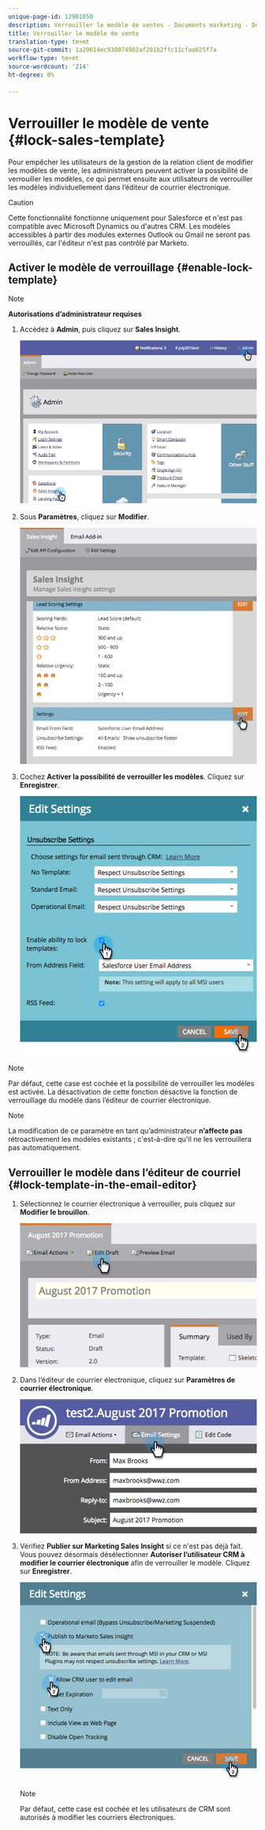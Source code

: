 ```yaml
---
unique-page-id: 12981050
description: Verrouiller le modèle de ventes - Documents marketing - Documentation du produit
title: Verrouiller le modèle de vente
translation-type: tm+mt
source-git-commit: 1a29614ec938074902af201b2ffc11cfaa625f7a
workflow-type: tm+mt
source-wordcount: '214'
ht-degree: 0%

---
```



# Verrouiller le modèle de vente {#lock-sales-template}

Pour empêcher les utilisateurs de la gestion de la relation client de modifier les modèles de vente, les administrateurs peuvent activer la possibilité de verrouiller les modèles, ce qui permet ensuite aux utilisateurs de verrouiller les modèles individuellement dans l’éditeur de courrier électronique.

>[!CAUTION]
>
>Cette fonctionnalité fonctionne uniquement pour Salesforce et n&#39;est pas compatible avec Microsoft Dynamics ou d&#39;autres CRM. Les modèles accessibles à partir des modules externes Outlook ou Gmail ne seront pas verrouillés, car l&#39;éditeur n&#39;est pas contrôlé par Marketo.

## Activer le modèle de verrouillage {#enable-lock-template}

>[!NOTE]
>
>**Autorisations d’administrateur requises**

1. Accédez à **Admin**, puis cliquez sur **Sales Insight**.

   ![](assets/1.png)

1. Sous **Paramètres**, cliquez sur **Modifier**.

   ![](assets/2.png)

1. Cochez **Activer la possibilité de verrouiller les modèles**. Cliquez sur **Enregistrer**.

   ![](assets/image2017-10-9-8-3a19-3a45.png)

>[!NOTE]
>
>Par défaut, cette case est cochée et la possibilité de verrouiller les modèles est activée. La désactivation de cette fonction désactive la fonction de verrouillage du modèle dans l’éditeur de courrier électronique.

>[!NOTE]
>
>La modification de ce paramètre en tant qu’administrateur **n’affecte pas** rétroactivement les modèles existants ; c&#39;est-à-dire qu&#39;il ne les verrouillera pas automatiquement.

## Verrouiller le modèle dans l’éditeur de courriel {#lock-template-in-the-email-editor}

1. Sélectionnez le courrier électronique à verrouiller, puis cliquez sur **Modifier le brouillon**.

   ![](assets/5.png)

1. Dans l’éditeur de courrier électronique, cliquez sur **Paramètres de courrier électronique**.

   ![](assets/6.png)

1. Vérifiez **Publier sur Marketing Sales Insight** si ce n&#39;est pas déjà fait. Vous pouvez désormais désélectionner **Autoriser l’utilisateur CRM à modifier le courrier électronique** afin de verrouiller le modèle. Cliquez sur **Enregistrer**.

   ![](assets/7.png)

   >[!NOTE]
   >
   >Par défaut, cette case est cochée et les utilisateurs de CRM sont autorisés à modifier les courriers électroniques.

